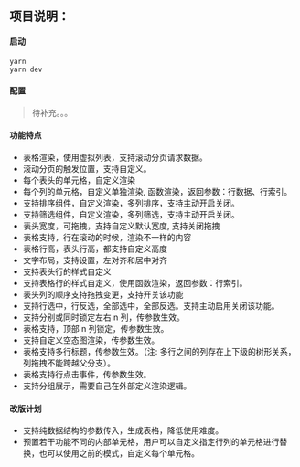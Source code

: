 ## 项目说明：

#### 启动

```shell
yarn 
yarn dev
```

#### 配置

> 待补充。。。

#### 功能特点

- 表格渲染，使用虚拟列表，支持滚动分页请求数据。
- 滚动分页的触发位置，支持自定义。
- 每个表头的单元格，自定义渲染
- 每个列的单元格，自定义单独渲染, 函数渲染，返回参数：行数据、行索引。
- 支持排序组件，自定义渲染，多列排序，支持主动开启关闭。
- 支持筛选组件，自定义渲染，多列筛选，支持主动开启关闭。
- 表头宽度，可拖拽，支持自定义默认宽度, 支持关闭拖拽
- 表格支持，行在滚动的时候，渲染不一样的内容
- 表格行高，表头行高，都支持自定义高度
- 文字布局，支持设置，左对齐和居中对齐
- 支持表头行的样式自定义
- 支持表格行的样式自定义，使用函数渲染，返回参数：行索引。
- 表头列的顺序支持拖拽变更，支持开关该功能
- 支持行选中，行反选，全部选中，全部反选。支持主动启用关闭该功能。
- 支持分别或同时锁定左右 n 列，传参数生效。
- 表格支持，顶部 n 列锁定，传参数生效。
- 支持自定义空态图渲染，传参数生效。
- 表格支持多行标题，传参数生效。（注: 多行之间的列存在上下级的树形关系，列拖拽不能跨越父分支）。
- 表格支持行点击事件，传参数生效。
- 支持分组展示，需要自己在外部定义渲染逻辑。

#### 改版计划

- 支持纯数据结构的参数传入，生成表格，降低使用难度。
- 预置若干功能不同的内部单元格，用户可以自定义指定行列的单元格进行替换，也可以使用之前的模式，自定义每个单元格。
